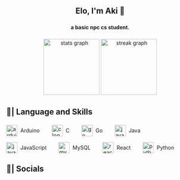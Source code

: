 <h2 align="center">Elo, I'm Aki 🥰</h2>

###

<h4 align="center">a basic npc cs student.</h4>

###

<div align="center">
  <img src="https://github-readme-stats.vercel.app/api?username=achibukz&hide_title=false&hide_rank=false&show_icons=true&include_all_commits=true&count_private=true&disable_animations=false&theme=dracula&locale=en&hide_border=false" height="150" alt="stats graph"  />
  <img src="https://streak-stats.demolab.com?user=achibukz&locale=en&mode=daily&theme=dracula&hide_border=false&border_radius=5" height="150" alt="streak graph"  />
</div>

###

<h2 align="left">🩵| Language and Skills</h2>

###

<div align="left" style="display: flex; align-items: center; flex-wrap: wrap; gap: 16px;">
  <div style="display: flex; align-items: center; margin-right: 16px;">
    <img src="https://skillicons.dev/icons?i=arduino" height="30" alt="arduino logo"  />
    <span style="margin-left: 8px;">Arduino</span>
  </div>
  <div style="display: flex; align-items: center; margin-right: 16px;">
    <img src="https://skillicons.dev/icons?i=c" height="30" alt="c logo"  />
    <span style="margin-left: 8px;">C</span>
  </div>
  <div style="display: flex; align-items: center; margin-right: 16px;">
    <img src="https://skillicons.dev/icons?i=go" height="30" alt="go logo"  />
    <span style="margin-left: 8px;">Go</span>
  </div>
  <div style="display: flex; align-items: center; margin-right: 16px;">
    <img src="https://skillicons.dev/icons?i=java" height="30" alt="java logo"  />
    <span style="margin-left: 8px;">Java</span>
  </div>
  <div style="display: flex; align-items: center; margin-right: 16px;">
    <img src="https://skillicons.dev/icons?i=js" height="30" alt="javascript logo"  />
    <span style="margin-left: 8px;">JavaScript</span>
  </div>
  <div style="display: flex; align-items: center; margin-right: 16px;">
    <img src="https://skillicons.dev/icons?i=mysql" height="30" alt="mysql logo"  />
    <span style="margin-left: 8px;">MySQL</span>
  </div>
  <div style="display: flex; align-items: center; margin-right: 16px;">
    <img src="https://skillicons.dev/icons?i=react" height="30" alt="react logo"  />
    <span style="margin-left: 8px;">React</span>
  </div>
  <div style="display: flex; align-items: center; margin-right: 16px;">
    <img src="https://skillicons.dev/icons?i=py" height="30" alt="python logo"  />
    <span style="margin-left: 8px;">Python</span>
  </div>
</div>

###

<h2 align="left">🩵| Socials</h2>

###

<div align="left" style="display: flex; align-items: center; flex-wrap: wrap; gap: 16px;">
  <div style="display: flex; align-items: center; margin-right: 16px;">
    <img src="https://raw.githubusercontent.com/maurodesouza/profile-readme-generator/master/src/assets/icons/social/linkedin/default.svg
